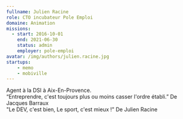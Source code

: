 ```yaml
---
fullname: Julien Racine
role: CTO incubateur Pole Emploi
domaine: Animation
missions:
  - start: 2016-10-01
    end: 2021-06-30
    status: admin
    employer: pole-emploi
avatar: /img/authors/julien.racine.jpg
startups:
    - memo
    - mobiville
---
```


Agent à la DSI à Aix-En-Provence.<br>
“Entreprendre, c'est toujours plus ou moins casser l'ordre établi.” De Jacques Barraux<br>
"Le DEV, c'est bien, Le sport, c'est mieux !" De Julien Racine
